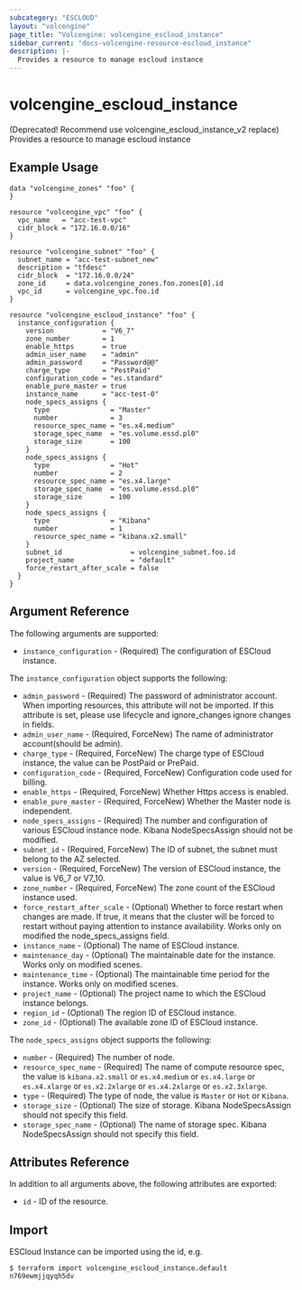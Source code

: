 ```yaml
---
subcategory: "ESCLOUD"
layout: "volcengine"
page_title: "Volcengine: volcengine_escloud_instance"
sidebar_current: "docs-volcengine-resource-escloud_instance"
description: |-
  Provides a resource to manage escloud instance
---
```

# volcengine_escloud_instance
(Deprecated! Recommend use volcengine_escloud_instance_v2 replace) Provides a resource to manage escloud instance
## Example Usage
```hcl
data "volcengine_zones" "foo" {
}

resource "volcengine_vpc" "foo" {
  vpc_name   = "acc-test-vpc"
  cidr_block = "172.16.0.0/16"
}

resource "volcengine_subnet" "foo" {
  subnet_name = "acc-test-subnet_new"
  description = "tfdesc"
  cidr_block  = "172.16.0.0/24"
  zone_id     = data.volcengine_zones.foo.zones[0].id
  vpc_id      = volcengine_vpc.foo.id
}

resource "volcengine_escloud_instance" "foo" {
  instance_configuration {
    version            = "V6_7"
    zone_number        = 1
    enable_https       = true
    admin_user_name    = "admin"
    admin_password     = "Password@@"
    charge_type        = "PostPaid"
    configuration_code = "es.standard"
    enable_pure_master = true
    instance_name      = "acc-test-0"
    node_specs_assigns {
      type               = "Master"
      number             = 3
      resource_spec_name = "es.x4.medium"
      storage_spec_name  = "es.volume.essd.pl0"
      storage_size       = 100
    }
    node_specs_assigns {
      type               = "Hot"
      number             = 2
      resource_spec_name = "es.x4.large"
      storage_spec_name  = "es.volume.essd.pl0"
      storage_size       = 100
    }
    node_specs_assigns {
      type               = "Kibana"
      number             = 1
      resource_spec_name = "kibana.x2.small"
    }
    subnet_id                 = volcengine_subnet.foo.id
    project_name              = "default"
    force_restart_after_scale = false
  }
}
```
## Argument Reference
The following arguments are supported:
* `instance_configuration` - (Required) The configuration of ESCloud instance.

The `instance_configuration` object supports the following:

* `admin_password` - (Required) The password of administrator account. When importing resources, this attribute will not be imported. If this attribute is set, please use lifecycle and ignore_changes ignore changes in fields.
* `admin_user_name` - (Required, ForceNew) The name of administrator account(should be admin).
* `charge_type` - (Required, ForceNew) The charge type of ESCloud instance, the value can be PostPaid or PrePaid.
* `configuration_code` - (Required, ForceNew) Configuration code used for billing.
* `enable_https` - (Required, ForceNew) Whether Https access is enabled.
* `enable_pure_master` - (Required, ForceNew) Whether the Master node is independent.
* `node_specs_assigns` - (Required) The number and configuration of various ESCloud instance node. Kibana NodeSpecsAssign should not be modified.
* `subnet_id` - (Required, ForceNew) The ID of subnet, the subnet must belong to the AZ selected.
* `version` - (Required, ForceNew) The version of ESCloud instance, the value is V6_7 or V7_10.
* `zone_number` - (Required, ForceNew) The zone count of the ESCloud instance used.
* `force_restart_after_scale` - (Optional) Whether to force restart when changes are made. If true, it means that the cluster will be forced to restart without paying attention to instance availability. Works only on modified the node_specs_assigns field.
* `instance_name` - (Optional) The name of ESCloud instance.
* `maintenance_day` - (Optional) The maintainable date for the instance. Works only on modified scenes.
* `maintenance_time` - (Optional) The maintainable time period for the instance. Works only on modified scenes.
* `project_name` - (Optional) The project name  to which the ESCloud instance belongs.
* `region_id` - (Optional) The region ID of ESCloud instance.
* `zone_id` - (Optional) The available zone ID of ESCloud instance.

The `node_specs_assigns` object supports the following:

* `number` - (Required) The number of node.
* `resource_spec_name` - (Required) The name of compute resource spec, the value is `kibana.x2.small` or `es.x4.medium` or `es.x4.large` or `es.x4.xlarge` or `es.x2.2xlarge` or `es.x4.2xlarge` or `es.x2.3xlarge`.
* `type` - (Required) The type of node, the value is `Master` or `Hot` or `Kibana`.
* `storage_size` - (Optional) The size of storage. Kibana NodeSpecsAssign should not specify this field.
* `storage_spec_name` - (Optional) The name of storage spec. Kibana NodeSpecsAssign should not specify this field.

## Attributes Reference
In addition to all arguments above, the following attributes are exported:
* `id` - ID of the resource.



## Import
ESCloud Instance can be imported using the id, e.g.
```
$ terraform import volcengine_escloud_instance.default n769ewmjjqyqh5dv
```

